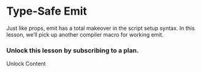 # Type-Safe Emit

Just like props, emit has a total makeover in the script setup syntax. In this lesson, we’ll pick up another compiler macro for working emit.

### Unlock this lesson by subscribing to a plan.

Unlock Content